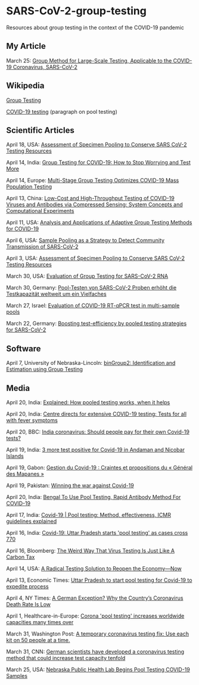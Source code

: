# SARS-CoV-2-group-testing
Resources about group testing in the context of the COVID-19 pandemic


## My Article
March 25: [Group Method for Large-Scale Testing, Applicable to the COVID-19 Coronavirus, SARS-CoV-2](https://conforty.net/coronavirus-testing/sars-cov-2-pcr-testing.html)


## Wikipedia

[Group Testing](https://en.wikipedia.org/wiki/Group_testing)

[COVID-19 testing](https://en.wikipedia.org/wiki/COVID-19_testing) (paragraph on pool testing)


## Scientific Articles

April 18, USA: [Assessment of Specimen Pooling to Conserve SARS CoV-2 Testing Resources](https://academic.oup.com/ajcp/article-pdf/doi/10.1093/ajcp/aqaa064/33101253/aqaa064.pdf)

April 14, India: [Group Testing for COVID-19: How to Stop Worrying and Test More](https://arxiv.org/abs/2004.06306)

April 14, Europe: [Multi-Stage Group Testing Optimizes COVID-19 Mass Population Testing](https://www.medrxiv.org/content/10.1101/2020.04.10.20061176v1.full.pdf)

April 13, China: [Low-Cost and High-Throughput Testing of COVID-19 Viruses and Antibodies via Compressed Sensing: System Concepts and Computational Experiments](https://arxiv.org/pdf/2004.05759.pdf)

April 11, USA: [Analysis and Applications of Adaptive Group Testing Methods for COVID-19](https://www.medrxiv.org/content/10.1101/2020.04.05.20050245v2.full.pdf)

April 6, USA: [Sample Pooling as a Strategy to Detect Community Transmission of SARS-CoV-2](https://jamanetwork.com/journals/jama/fullarticle/2764364)

April 3, USA: [Assessment of Specimen Pooling to Conserve SARS CoV-2 Testing Resources](https://www.medrxiv.org/content/10.1101/2020.04.03.20050195v1.full.pdf)

March 30, USA: [Evaluation of Group Testing for SARS-CoV-2 RNA](https://www.medrxiv.org/content/10.1101/2020.03.27.20043968v1)

March 30, Germany: [Pool-Testen von SARS-CoV-2 Proben erhöht die Testkapazität weltweit um ein Vielfaches](https://aktuelles.uni-frankfurt.de/forschung/pool-testen-von-sars-cov-2-proben-erhoeht-die-testkapazitaet-weltweit-um-ein-vielfaches/)

March 27, Israel: [Evaluation of COVID-19 RT-qPCR test in multi-sample pools](https://www.medrxiv.org/content/10.1101/2020.03.26.20039438v1.full.pdf?fbclid=IwAR05risJ59nXcuGW-3FvnTr_fW9GUHSsAXlzP2-8WFj__vEY6RTs5CCIw-8)

March 22, Germany: [Boosting test-efficiency by pooled testing strategies for SARS-CoV-2](https://arxiv.org/abs/2003.09944)


## Software
April 7, University of Nebraska-Lincoln: [binGroup2: Identification and Estimation using Group Testing](https://cran.r-project.org/web/packages/binGroup2/index.html)


## Media

April 20, India: [Explained: How pooled testing works, when it helps](https://indianexpress.com/article/explained/coronavirus-infection-how-pooled-testing-works-when-it-helps-6370001/)

April 20, India: [Centre directs for extensive COVID-19 testing: Tests for all with fever symptoms](https://keralakaumudi.com/en/news/news.php?id=286899&u=centre-directs-for-extensive-covid-19-testing-tests-for-all-with-fever-symptoms-286899)

April 20, BBC: [India coronavirus: Should people pay for their own Covid-19 tests?](https://www.bbc.com/news/world-asia-india-52322559)

April 19, India: [3 more test positive for Covid-19 in Andaman and Nicobar Islands](https://www.indiatoday.in/india/story/3-more-test-positive-for-covid-19-in-andaman-and-nicobar-islands-1668759-2020-04-19)

April 19, Gabon: [Gestion du Covid-19 : Craintes et propositions du « Général des Mapanes »](https://www.gabonreview.com/gabon-gestion-du-covid-19-craintes-et-propositions-du-general-des-mapanes/)

April 19, Pakistan: [Winning the war against Covid-19](https://www.thenews.com.pk/tns/detail/645878-winning-the-war-against-covid-19)

April 20, India: [Bengal To Use Pool Testing, Rapid Antibody Method For COVID-19](https://www.ndtv.com/india-news/coronavirus-west-bengal-to-use-pool-testing-rapid-antibody-method-for-covid-19-2214608)

April 17, India: [Covid-19 | Pool testing: Method, effectiveness, ICMR guidelines explained](https://www.youtube.com/watch?v=oGfFTYklW8w)

April 16, India: [Covid-19: Uttar Pradesh starts 'pool testing' as cases cross 770](https://www.youtube.com/watch?v=MScUZSsO9Mg)

April 16, Bloomberg: [The Weird Way That Virus Testing Is Just Like A Carbon Tax](https://www.bloomberg.com/news/articles/2020-04-16/the-weird-way-that-virus-testing-is-just-like-a-carbon-tax)

April 14, USA: [A Radical Testing Solution to Reopen the Economy—Now](https://chiefexecutive.net/a-radical-testing-solution-to-reopen-the-economy-now/)

April 13, Economic Times: [Uttar Pradesh to start pool testing for Covid-19 to expedite process](https://economictimes.indiatimes.com/news/politics-and-nation/uttar-pradesh-to-start-pool-testing-for-covid-19-to-expedite-process/articleshow/75122742.cms?from=mdr)

April 4, NY Times: [A German Exception? Why the Country’s Coronavirus Death Rate Is Low](https://www.nytimes.com/2020/04/04/world/europe/germany-coronavirus-death-rate.html)

April 1, Healthcare-in-Europe: [Corona 'pool testing' increases worldwide capacities many times over](https://healthcare-in-europe.com/en/news/corona-pool-testing-increases-worldwide-capacities-many-times-over.html)

March 31, Washington Post: [A temporary coronavirus testing fix: Use each kit on 50 people at a time.](https://www.washingtonpost.com/outlook/2020/03/31/coronavirus-testing-groups/)

March 31, CNN: [German scientists have developed a coronavirus testing method that could increase test capacity tenfold](https://edition.cnn.com/world/live-news/coronavirus-pandemic-03-31-20/h_c9b8259b105b4f26a4ade9fb61b954ce?fbclid=IwAR0u74GS1JyegjJR5LxvD7F7JVpgyIr5bXoH7YefGm3_kssr2ukXsBMps2o)

March 25, USA: [Nebraska Public Health Lab Begins Pool Testing COVID-19 Samples](https://www.ketv.com/article/nebraska-public-health-lab-begins-pool-testing-covid-19-samples/31934880)

